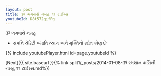 ```yaml
---
layout: post
title: ૐ ભગવાથે નમહ ૧૧ ટાઈમ્સ
youtubeId: D8t572qifPg
---
```

 
 
 ૐ ભગવાથે નમહ  
 
 -  સંપત્તિ ચેરિટી ખ્યાતિ ત્યાગ અને મુક્તિનો સ્ત્રોત કોણ છે 
 
  
 
  
 
 
 
 
 
 


{% include youtubePlayer.html id=page.youtubeId %}
 
[Next]({{ site.baseurl }}{% link  split1/_posts/2014-01-08-ૐ સ્મશાન વાસિની નમહ ૧૧ ટાઈમ્સ.md%})
 
